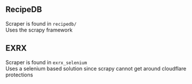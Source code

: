 ## RecipeDB

Scraper is found in `recipedb/`  
Uses the scrapy framework

## EXRX

Scraper is found in `exrx_selenium`  
Uses a selenium based solution since scrapy cannot get around cloudflare protections


